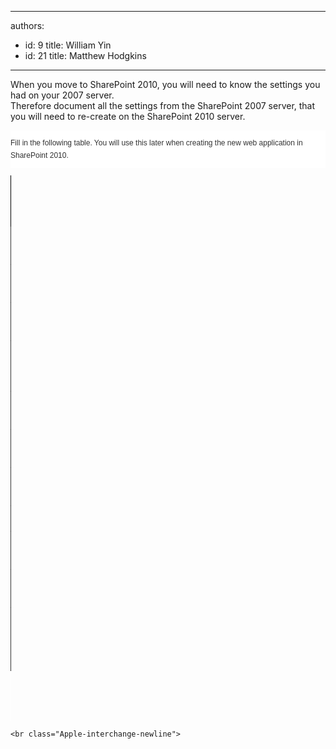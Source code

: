 

---
authors:
  - id: 9
    title: William Yin
  - id: 21
    title: Matthew Hodgkins
---




<span class='intro'> <p>When you move to SharePoint 2010, you will need to know the settings you had on your 2007 server. <br>Therefore document all the settings from the SharePoint 2007 server, that you will need to re-create on the SharePoint 2010 server.</p> </span>


 <p style="margin&#58;0cm 0cm 0pt;padding&#58;10px 0px;font-size&#58;12px;line-height&#58;20px;color&#58;rgb(51, 51, 51);font-family&#58;verdana, arial, sans-serif;font-style&#58;normal;font-variant&#58;normal;font-weight&#58;normal;letter-spacing&#58;normal;text-align&#58;-webkit-left;text-indent&#58;0px;text-transform&#58;none;white-space&#58;normal;word-spacing&#58;0px;background-color&#58;rgb(255, 255, 255);">
        Fill in the following table. You will use this later when creating the new web application in SharePoint 2010.</p>
    <table border="1" cellpadding="0" cellspacing="0" style="border-collapse&#58;collapse;color&#58;rgb(51, 51, 51);font-family&#58;verdana, arial, sans-serif;font-size&#58;12px;font-style&#58;normal;font-variant&#58;normal;font-weight&#58;normal;letter-spacing&#58;normal;line-height&#58;18px;text-indent&#58;0px;text-transform&#58;none;white-space&#58;normal;word-spacing&#58;0px;background-color&#58;rgb(255, 255, 255);border&#58;medium none;width&#58;1px;height&#58;873px;">
        <tbody><tr>
            <td valign="top" style="border&#58;1pt solid windowtext;width&#58;50px;padding&#58;0cm 5.4pt;height&#58;71px;">
                <p style="margin&#58;0cm 0cm 0pt;padding&#58;10px 0px;font-size&#58;12px;line-height&#58;20px;">
                    <b>SharePoint&#160;2010 Web Application&#160;Option</b></p>
            </td>
            <td valign="top" style="border-top-width&#58;1pt;border-top-style&#58;solid;border-right-width&#58;1pt;border-right-style&#58;solid;width&#58;100px;border-bottom-width&#58;1pt;border-bottom-style&#58;solid;padding&#58;0cm 5.4pt;height&#58;71px;">
                <p style="margin&#58;0cm 0cm 0pt;padding&#58;10px 0px;font-size&#58;12px;line-height&#58;20px;">
                    <b>Where To Find This In SharePoint 2007</b></p>
            </td>
            <td valign="top" width="30px" style="border-top-width&#58;1pt;border-top-style&#58;solid;border-right-width&#58;1pt;border-right-style&#58;solid;width&#58;50pt;border-bottom-width&#58;1pt;border-bottom-style&#58;solid;padding&#58;0cm 5.4pt;height&#58;71px;">
                <p style="margin&#58;0cm 0cm 0pt;padding&#58;10px 0px;font-size&#58;12px;line-height&#58;20px;">
                    <b>Answer</b></p>
            </td>
        </tr>
        <tr>
            <td valign="top" style="border-right-width&#58;1pt;border-right-style&#58;solid;width&#58;50px;border-bottom-width&#58;1pt;border-bottom-style&#58;solid;padding&#58;0cm 5.4pt;border-left-width&#58;1pt;border-left-style&#58;solid;background-color&#58;transparent;">
                <p style="margin&#58;0cm 0cm 0pt;padding&#58;10px 0px;font-size&#58;12px;line-height&#58;20px;">
                    Authentication Provider</p>
            </td>
            <td valign="top" style="border-right-width&#58;1pt;border-right-style&#58;solid;width&#58;100px;border-bottom-width&#58;1pt;border-bottom-style&#58;solid;padding&#58;0cm 5.4pt;background-color&#58;transparent;">
                <p style="margin&#58;0cm 0cm 0pt;padding&#58;10px 0px;font-size&#58;12px;line-height&#58;20px;">
                    Use&#160;<b>classic</b>&#160;unless you know you need&#160;<b>claims based authentication&#160;<br>
                    </b>Note&#58; this is a new feature in SharePoint 2010.</p>
            </td>
            <td valign="top" width="50px" style="border-right-width&#58;1pt;border-right-style&#58;solid;width&#58;50px;border-bottom-width&#58;1pt;border-bottom-style&#58;solid;padding&#58;0cm 5.4pt;background-color&#58;transparent;">
                <p style="margin&#58;0cm 0cm 0pt;padding&#58;10px 0px;font-size&#58;12px;line-height&#58;20px;">
                    &#160;</p>
            </td>
        </tr>
        <tr>
            <td valign="top" style="border-right-width&#58;1pt;border-right-style&#58;solid;width&#58;50px;border-bottom-width&#58;1pt;border-bottom-style&#58;solid;padding&#58;0cm 5.4pt;border-left-width&#58;1pt;border-left-style&#58;solid;background-color&#58;transparent;">
                <p style="margin&#58;0cm 0cm 0pt;padding&#58;10px 0px;font-size&#58;12px;line-height&#58;20px;">
                    New IIS Web Site Name</p>
            </td>
            <td valign="top" style="border-right-width&#58;1pt;border-right-style&#58;solid;width&#58;100px;border-bottom-width&#58;1pt;border-bottom-style&#58;solid;padding&#58;0cm 5.4pt;background-color&#58;transparent;">
                <p style="margin&#58;0cm 0cm 0pt;padding&#58;10px 0px;font-size&#58;12px;line-height&#58;20px;">
                    Application Management | Web application list |&#160;<b>Name Field</b></p>
            </td>
            <td valign="top" width="50px" style="border-right-width&#58;1pt;border-right-style&#58;solid;width&#58;50px;border-bottom-width&#58;1pt;border-bottom-style&#58;solid;padding&#58;0cm 5.4pt;background-color&#58;transparent;">
                <p style="margin&#58;0cm 0cm 0pt;padding&#58;10px 0px;font-size&#58;12px;line-height&#58;20px;">
                    &#160;</p>
            </td>
        </tr>
        <tr>
            <td valign="top" style="border-right-width&#58;1pt;border-right-style&#58;solid;width&#58;50px;border-bottom-width&#58;1pt;border-bottom-style&#58;solid;padding&#58;0cm 5.4pt;border-left-width&#58;1pt;border-left-style&#58;solid;background-color&#58;transparent;">
                <p style="margin&#58;0cm 0cm 0pt;padding&#58;10px 0px;font-size&#58;12px;line-height&#58;20px;">
                    Port</p>
            </td>
            <td valign="top" style="border-right-width&#58;1pt;border-right-style&#58;solid;width&#58;100px;border-bottom-width&#58;1pt;border-bottom-style&#58;solid;padding&#58;0cm 5.4pt;background-color&#58;transparent;">
                <p style="margin&#58;0cm 0cm 0pt;padding&#58;10px 0px;font-size&#58;12px;line-height&#58;20px;">
                    Application Management | Web application list |&#160;<b>URL Field</b>.&#160;<br>
                    Port number will be listed on end of URL (if nothing its port 80)</p>
            </td>
            <td valign="top" width="50px" style="border-right-width&#58;1pt;border-right-style&#58;solid;width&#58;50px;border-bottom-width&#58;1pt;border-bottom-style&#58;solid;padding&#58;0cm 5.4pt;background-color&#58;transparent;">
                <p style="margin&#58;0cm 0cm 0pt;padding&#58;10px 0px;font-size&#58;12px;line-height&#58;20px;">
                    &#160;</p>
            </td>
        </tr>
        <tr>
            <td valign="top" style="border-right-width&#58;1pt;border-right-style&#58;solid;width&#58;50px;border-bottom-width&#58;1pt;border-bottom-style&#58;solid;padding&#58;0cm 5.4pt;border-left-width&#58;1pt;border-left-style&#58;solid;background-color&#58;transparent;">
                <p style="margin&#58;0cm 0cm 0pt;padding&#58;10px 0px;font-size&#58;12px;line-height&#58;20px;">
                    Host Header</p>
            </td>
            <td valign="top" style="border-right-width&#58;1pt;border-right-style&#58;solid;width&#58;100px;border-bottom-width&#58;1pt;border-bottom-style&#58;solid;padding&#58;0cm 5.4pt;background-color&#58;transparent;">
                <p style="margin&#58;0cm 0cm 0pt;padding&#58;10px 0px;font-size&#58;12px;line-height&#58;20px;">
                    Application Management | Web application list |&#160;<b>URL Field</b>&#160;if a DNS name is used (not just the NetBIOS name).&#160;<br>
                    If a DNS name is&#160;<b>NOT</b>&#160;used, leave this blank.</p>
            </td>
            <td valign="top" width="50px" style="border-right-width&#58;1pt;border-right-style&#58;solid;width&#58;50px;border-bottom-width&#58;1pt;border-bottom-style&#58;solid;padding&#58;0cm 5.4pt;background-color&#58;transparent;">
                <p style="margin&#58;0cm 0cm 0pt;padding&#58;10px 0px;font-size&#58;12px;line-height&#58;20px;">
                    &#160;</p>
            </td>
        </tr>
        <tr>
            <td valign="top" style="border-right-width&#58;1pt;border-right-style&#58;solid;width&#58;50px;border-bottom-width&#58;1pt;border-bottom-style&#58;solid;padding&#58;0cm 5.4pt;border-left-width&#58;1pt;border-left-style&#58;solid;background-color&#58;transparent;">
                <p style="margin&#58;0cm 0cm 0pt;padding&#58;10px 0px;font-size&#58;12px;line-height&#58;20px;">
                    Authentication Provider</p>
            </td>
            <td valign="top" style="border-right-width&#58;1pt;border-right-style&#58;solid;width&#58;100px;border-bottom-width&#58;1pt;border-bottom-style&#58;solid;padding&#58;0cm 5.4pt;background-color&#58;transparent;">
                <p style="margin&#58;0cm 0cm 0pt;padding&#58;10px 0px;font-size&#58;12px;line-height&#58;20px;">
                    Application Management | Authentication Providers | (Click On the default zone if applicable) |&#160;<b>IIS Authentication Settings</b>&#160;field.</p>
            </td>
            <td valign="top" width="50px" style="border-right-width&#58;1pt;border-right-style&#58;solid;width&#58;50px;border-bottom-width&#58;1pt;border-bottom-style&#58;solid;padding&#58;0cm 5.4pt;background-color&#58;transparent;">
                <p style="margin&#58;0cm 0cm 0pt;padding&#58;10px 0px;font-size&#58;12px;line-height&#58;20px;">
                    &#160;</p>
            </td>
        </tr>
        <tr>
            <td valign="top" style="border-right-width&#58;1pt;border-right-style&#58;solid;width&#58;50px;border-bottom-width&#58;1pt;border-bottom-style&#58;solid;padding&#58;0cm 5.4pt;border-left-width&#58;1pt;border-left-style&#58;solid;background-color&#58;transparent;">
                <p style="margin&#58;0cm 0cm 0pt;padding&#58;10px 0px;font-size&#58;12px;line-height&#58;20px;">
                    Allow Anonymous</p>
            </td>
            <td valign="top" style="border-right-width&#58;1pt;border-right-style&#58;solid;width&#58;100px;border-bottom-width&#58;1pt;border-bottom-style&#58;solid;padding&#58;0cm 5.4pt;background-color&#58;transparent;">
                <p style="margin&#58;0cm 0cm 0pt;padding&#58;10px 0px;font-size&#58;12px;line-height&#58;20px;">
                    Application Management | Authentication Providers | (Click On the default zone if applicable) |&#160;<b>Anonymous Access</b>&#160;field.</p>
            </td>
            <td valign="top" width="50px" style="border-right-width&#58;1pt;border-right-style&#58;solid;width&#58;50px;border-bottom-width&#58;1pt;border-bottom-style&#58;solid;padding&#58;0cm 5.4pt;background-color&#58;transparent;">
                <p style="margin&#58;0cm 0cm 0pt;padding&#58;10px 0px;font-size&#58;12px;line-height&#58;20px;">
                    &#160;</p>
            </td>
        </tr>
        <tr>
            <td valign="top" style="border-right-width&#58;1pt;border-right-style&#58;solid;width&#58;50px;border-bottom-width&#58;1pt;border-bottom-style&#58;solid;padding&#58;0cm 5.4pt;border-left-width&#58;1pt;border-left-style&#58;solid;background-color&#58;transparent;">
                <p style="margin&#58;0cm 0cm 0pt;padding&#58;10px 0px;font-size&#58;12px;line-height&#58;20px;">
                    Use Secure Sockets Layer</p>
            </td>
            <td valign="top" style="border-right-width&#58;1pt;border-right-style&#58;solid;width&#58;100px;border-bottom-width&#58;1pt;border-bottom-style&#58;solid;padding&#58;0cm 5.4pt;background-color&#58;transparent;">
                <p style="margin&#58;0cm 0cm 0pt;padding&#58;10px 0px;font-size&#58;12px;line-height&#58;20px;">
                    Check whether the SharePoint site URL like “<b>https</b>&#58;//***”</p>
            </td>
            <td valign="top" width="50px" style="border-right-width&#58;1pt;border-right-style&#58;solid;width&#58;50px;border-bottom-width&#58;1pt;border-bottom-style&#58;solid;padding&#58;0cm 5.4pt;background-color&#58;transparent;">
                <p style="margin&#58;0cm 0cm 0pt;padding&#58;10px 0px;font-size&#58;12px;line-height&#58;20px;">
                    &#160;</p>
            </td>
        </tr>
        <tr>
            <td valign="top" style="border-right-width&#58;1pt;border-right-style&#58;solid;width&#58;50px;border-bottom-width&#58;1pt;border-bottom-style&#58;solid;padding&#58;0cm 5.4pt;border-left-width&#58;1pt;border-left-style&#58;solid;background-color&#58;transparent;">
                <p style="margin&#58;0cm 0cm 0pt;padding&#58;10px 0px;font-size&#58;12px;line-height&#58;20px;">
                    Public URL</p>
            </td>
            <td valign="top" style="border-right-width&#58;1pt;border-right-style&#58;solid;width&#58;100px;border-bottom-width&#58;1pt;border-bottom-style&#58;solid;padding&#58;0cm 5.4pt;background-color&#58;transparent;">
                <p style="margin&#58;0cm 0cm 0pt;padding&#58;10px 0px;font-size&#58;12px;line-height&#58;20px;">
                    Automatically updated from Host Header</p>
            </td>
            <td valign="top" width="50px" style="border-right-width&#58;1pt;border-right-style&#58;solid;width&#58;50px;border-bottom-width&#58;1pt;border-bottom-style&#58;solid;padding&#58;0cm 5.4pt;background-color&#58;transparent;">
                <p style="margin&#58;0cm 0cm 0pt;padding&#58;10px 0px;font-size&#58;12px;line-height&#58;20px;">
                    &#160;</p>
            </td>
        </tr>
        <tr>
            <td valign="top" style="border-right-width&#58;1pt;border-right-style&#58;solid;width&#58;50px;border-bottom-width&#58;1pt;border-bottom-style&#58;solid;padding&#58;0cm 5.4pt;border-left-width&#58;1pt;border-left-style&#58;solid;background-color&#58;transparent;">
                <p style="margin&#58;0cm 0cm 0pt;padding&#58;10px 0px;font-size&#58;12px;line-height&#58;20px;">
                    Application pool name</p>
            </td>
            <td valign="top" style="border-right-width&#58;1pt;border-right-style&#58;solid;width&#58;100px;border-bottom-width&#58;1pt;border-bottom-style&#58;solid;padding&#58;0cm 5.4pt;background-color&#58;transparent;">
                <p style="margin&#58;0cm 0cm 0pt;padding&#58;10px 0px;font-size&#58;12px;line-height&#58;20px;">
                    Leave defaults</p>
            </td>
            <td valign="top" width="50px" style="border-right-width&#58;1pt;border-right-style&#58;solid;width&#58;50px;border-bottom-width&#58;1pt;border-bottom-style&#58;solid;padding&#58;0cm 5.4pt;background-color&#58;transparent;">
                <p style="margin&#58;0cm 0cm 0pt;padding&#58;10px 0px;font-size&#58;12px;line-height&#58;20px;">
                    &#160;</p>
            </td>
        </tr>
        <tr>
            <td valign="top" style="border-right-width&#58;1pt;border-right-style&#58;solid;width&#58;50px;border-bottom-width&#58;1pt;border-bottom-style&#58;solid;padding&#58;0cm 5.4pt;border-left-width&#58;1pt;border-left-style&#58;solid;background-color&#58;transparent;">
                <p style="margin&#58;0cm 0cm 0pt;padding&#58;10px 0px;font-size&#58;12px;line-height&#58;20px;">
                    Security account for this application pool</p>
            </td>
            <td valign="top" style="border-right-width&#58;1pt;border-right-style&#58;solid;width&#58;100px;border-bottom-width&#58;1pt;border-bottom-style&#58;solid;padding&#58;0cm 5.4pt;background-color&#58;transparent;">
                <p style="margin&#58;0cm 0cm 0pt;padding&#58;10px 0px;font-size&#58;12px;line-height&#58;20px;">
                    Leave defaults</p>
            </td>
            <td valign="top" width="50px" style="border-right-width&#58;1pt;border-right-style&#58;solid;width&#58;50px;border-bottom-width&#58;1pt;border-bottom-style&#58;solid;padding&#58;0cm 5.4pt;background-color&#58;transparent;">
                <p style="margin&#58;0cm 0cm 0pt;padding&#58;10px 0px;font-size&#58;12px;line-height&#58;20px;">
                    &#160;</p>
            </td>
        </tr>
        <tr>
            <td valign="top" style="border-right-width&#58;1pt;border-right-style&#58;solid;width&#58;50px;border-bottom-width&#58;1pt;border-bottom-style&#58;solid;padding&#58;0cm 5.4pt;border-left-width&#58;1pt;border-left-style&#58;solid;background-color&#58;transparent;">
                <p style="margin&#58;0cm 0cm 0pt;padding&#58;10px 0px;font-size&#58;12px;line-height&#58;20px;">
                    Database Name</p>
            </td>
            <td valign="top" style="border-right-width&#58;1pt;border-right-style&#58;solid;width&#58;100px;border-bottom-width&#58;1pt;border-bottom-style&#58;solid;padding&#58;0cm 5.4pt;background-color&#58;transparent;">
                <p style="margin&#58;0cm 0cm 0pt;padding&#58;10px 0px;font-size&#58;12px;line-height&#58;20px;">
                    Zz the database name so you know this will be replaced (read&#160;<a href="/Management/RulesToSuccessfulProjects/Pages/ZZOldFiles.aspx" style="text-decoration&#58;none;color&#58;rgb(58, 102, 204);border-bottom-width&#58;1px;border-bottom-style&#58;dotted;border-bottom-color&#58;rgb(58, 102, 204);background-color&#58;transparent;">http&#58;//rules.ssw.com.au/Management/RulesToSuccessfulProjects/Pages/ZZOldFiles.aspx</a><span style="background-color&#58;transparent;">)</span></p>
                <p style="margin&#58;0cm 0cm 0pt;padding&#58;10px 0px;font-size&#58;12px;line-height&#58;20px;">
                    &#160;</p>
            </td>
            <td valign="top" width="50px" style="border-right-width&#58;1pt;border-right-style&#58;solid;width&#58;50px;border-bottom-width&#58;1pt;border-bottom-style&#58;solid;padding&#58;0cm 5.4pt;background-color&#58;transparent;">
                <p style="margin&#58;0cm 0cm 0pt;padding&#58;10px 0px;font-size&#58;12px;line-height&#58;20px;">
                    &#160;</p>
            </td>
        </tr>
    </tbody></table>

    
    <br class="Apple-interchange-newline">



